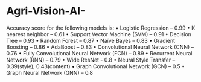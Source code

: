 # Agri-Vision-AI-
Accuracy score for the following models is:
•	Logistic Regression – 0.99
•	K nearest neighbor – 0.61
•	Support Vector Machine (SVM) – 0.91
•	Decision Tree – 0.93
•	Random Forest – 0.87
•	Naïve Bayes – 0.83
•	Gradient Boosting – 0.86
•	AdaBoost – 0.83
•	Convolutional Neural Network (CNN) – 0.76
•	Fully Convolutional Neural Network (FCN) – 0.89
•	Recurrent Neural Network (RNN) – 0.79
•	Wide ResNet - 0.8
•	Neural Style Transfer – 0.39(style), 0.43(content)
•	Graph Convolutional Network (GCN) – 0.5
•	Graph Neural Network (GNN) – 0.8
